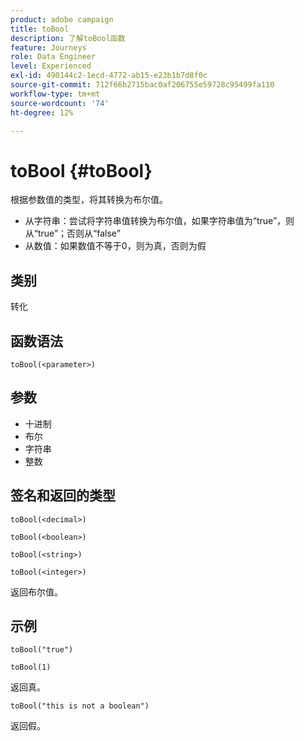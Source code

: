 ```yaml
---
product: adobe campaign
title: toBool
description: 了解toBool函数
feature: Journeys
role: Data Engineer
level: Experienced
exl-id: 490144c2-1ecd-4772-ab15-e23b1b7d8f0c
source-git-commit: 712f66b2715bac0af206755e59728c95499fa110
workflow-type: tm+mt
source-wordcount: '74'
ht-degree: 12%

---
```


# toBool {#toBool}

根据参数值的类型，将其转换为布尔值。

* 从字符串：尝试将字符串值转换为布尔值，如果字符串值为“true”，则从“true”；否则从“false”
* 从数值：如果数值不等于0，则为真，否则为假

## 类别

转化

## 函数语法

`toBool(<parameter>)`

## 参数

* 十进制
* 布尔
* 字符串
* 整数

## 签名和返回的类型

`toBool(<decimal>)`

`toBool(<boolean>)`

`toBool(<string>)`

`toBool(<integer>)`

返回布尔值。

## 示例

`toBool("true")`

`toBool(1)`

返回真。

`toBool("this is not a boolean")`

返回假。
